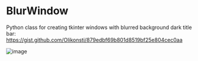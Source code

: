 # BlurWindow
 Python class for creating tkinter windows with blurred background
 dark title bar: https://gist.github.com/Olikonsti/879edbf69b801d8519bf25e804cec0aa

![image](https://user-images.githubusercontent.com/68354546/150176566-3726c5d7-9966-4c5d-938e-16686c706001.png)
